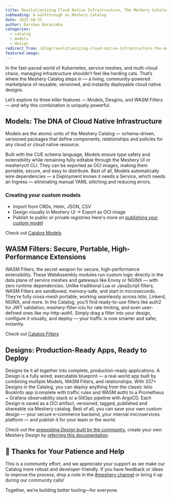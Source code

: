 ```yaml
---
title: Revolutionizing Cloud Native Infrastructure, The Meshery Catalog – Your All-in-One Design & Extensibility Hub
subheading: A walkthrough on Meshery Catalog
date: 2025-10-31
author: Darshan Narasimha
categories: 
  - catalog
  - models
  - design
redirect_from: /blog/revolutionizing-cloud-native-infrastructure-the-meshery-catalog-your-all-in-one-design-and-extensibility-hub
featured-image: 
---
```


In the fast-paced world of Kubernetes, service meshes, and multi-cloud chaos, managing infrastructure shouldn’t feel like herding cats. That’s where the Meshery Catalog steps in — a living, community-powered marketplace of reusable, versioned, and instantly deployable cloud native designs.

Let’s explore its three killer features — Models, Desgins, and WASM Filters — and why this combination is uniquely powerful.

## Models: The DNA of Cloud Native Infrastructure

Models are the atomic units of the Meshery Catalog — schema-driven, versioned packages that define components, relationships and policies for any cloud or cloud native resource.

Built with the CUE schema language, Models ensure type safety and extensibility while remaining fully editable through the Meshery UI or mesheryctl CLI. They can be exported as OCI images, making them portable, secure, and easy to distribute. Best of all, Models automatically wire dependencies — a Deployment knows it needs a Service, which needs an Ingress — eliminating manual YAML stitching and reducing errors.

### Creating your custom models
- Import from CRDs, Helm, JSON, CSV
- Design visually in Meshery UI → Export as OCI image
- Publish to public or private registries
Here's more on [publishing your custom  model](https://meshery.io/catalog/models#:~:text=%C3%97-,Publish%20Your%20Own%20Model,-Using%20Meshery%27s%20Registry) 

Check out [Catalog Models](https://meshery.io/catalog/models)

## WASM Filters: Secure, Portable, High-Performance Extensions

WASM Filters, the secret weapon for secure, high-performance extensibility. These WebAssembly modules run custom logic directly in the data plane of service meshes and gateways like Envoy or NGINX — with zero runtime dependencies. Unlike traditional Lua or JavaScript filters, WASM Filters are sandboxed, memory-safe, and start in microseconds. They’re fully cross-mesh portable, working seamlessly across Istio, Linkerd, NGINX, and more. In the Catalog, you’ll find ready-to-use filters like auth2 for JWT validation, meshery-filter-iclu for rate limiting, and even user-defined ones like my-http-auth1. Simply drag a filter into your design, configure it visually, and deploy — your traffic is now smarter and safer, instantly.

Check out [Catalog Filters](https://meshery.io/catalog/filters) 

## Designs: Production-Ready Apps, Ready to Deploy

Designs tie it all together into complete, production-ready applications. A Design is a fully wired, executable blueprint — a real-world app built by combining multiple Models, WASM Filters, and relationships. With 337+ Designs in the Catalog, you can deploy anything from the classic Istio Bookinfo app (complete with traffic rules and WASM auth) to a Prometheus + Grafana observability stack or a GitOps pipeline with ArgoCD. Each Design is saved as a OCI artifact, versioned, tagged, published and shareable via Meshery catalog. Best of all, you can save your own custom design — your secure e-commerce backend, your internal microservices platform — and publish it for your team or the world.

Check out the [preexisting Design built by the community](https://meshery.io/catalog/designs), create your own Meshery Design by [referring this documentation](https://docs.meshery.io/guides/configuration-management/creating-a-meshery-design).

## 👏 Thanks for Your Patience and Help

This is a community effort, and we appreciate your support as we make our Catalog more robust and developer-friendly. If you have feedback or ideas to improve the process, drop a note in the [#meshery channel](https://slack.meshery.io) or bring it up during our community calls!

Together, we’re building better tooling—for everyone.

